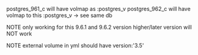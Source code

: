 postgres_961_c will have volmap as      :postgres_v
postgres_962_c will have volmap to this :postgres_v -> see same db

NOTE
only working for this 9.6.1 and 9.6.2 version 
higher/later version will NOT work

NOTE
external volume in yml should have version:'3.5' 
